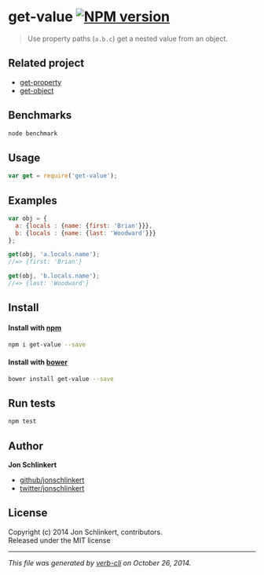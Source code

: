 # get-value [![NPM version](https://badge.fury.io/js/get-value.svg)](http://badge.fury.io/js/get-value)

> Use property paths (`a.b.c`) get a nested value from an object.

## Related project

  - [get-property](https://github.com/jonschlinkert/get-property)
  - [get-object](https://github.com/jonschlinkert/get-object)


## Benchmarks

```bash
node benchmark
```

## Usage

```js
var get = require('get-value');
```

## Examples

```js
var obj = {
  a: {locals : {name: {first: 'Brian'}}},
  b: {locals : {name: {last: 'Woodward'}}}
};

get(obj, 'a.locals.name');
//=> {first: 'Brian'}

get(obj, 'b.locals.name');
//=> {last: 'Woodward'}
```

## Install
#### Install with [npm](npmjs.org)

```bash
npm i get-value --save
```
#### Install with [bower](https://github.com/bower/bower)

```bash
bower install get-value --save
```

## Run tests

```bash
npm test
```

## Author

**Jon Schlinkert**
 
+ [github/jonschlinkert](https://github.com/jonschlinkert)
+ [twitter/jonschlinkert](http://twitter.com/jonschlinkert) 


## License
Copyright (c) 2014 Jon Schlinkert, contributors.  
Released under the MIT license

***

_This file was generated by [verb-cli](https://github.com/assemble/verb-cli) on October 26, 2014._